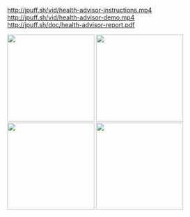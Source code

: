 http://jpuff.sh/vid/health-advisor-instructions.mp4  
http://jpuff.sh/vid/health-advisor-demo.mp4  
http://jpuff.sh/doc/health-advisor-report.pdf  

<p float="left">
  <img src="http://jpuff.sh/img/health-advisor/stats.png" width="200" /> 
  <img src="http://jpuff.sh/img/health-advisor/recs.png" width="200" />
  <img src="http://jpuff.sh/img/health-advisor/places.png" width="200" /> 
  <img src="http://jpuff.sh/img/health-advisor/maps.png" width="200" />
</p>
